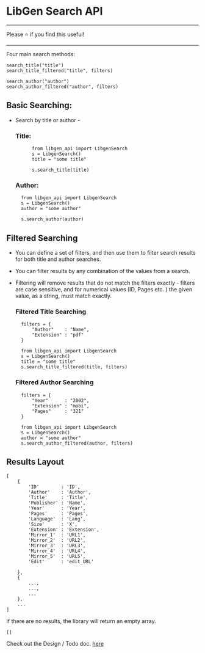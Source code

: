 # LibGen Search API
___

Please ⭐ if you find this useful!
___

Four main search methods: 
	
	search_title("title")
	search_title_filtered("title", filters)
	
	search_author("author")
	search_author_filtered("author", filters)

## Basic Searching:

- Search by title or author - 

	### Title:

			from libgen_api import LibgenSearch
			s = LibgenSearch()
			title = "some title"

			s.search_title(title)

	### Author:

		from libgen_api import LibgenSearch
		s = LibgenSearch()
		author = "some author"

		s.search_author(author)

## Filtered Searching

- You can define a set of filters, and then use them to filter search results for both title and author searches.
- You can filter results by any combination of the values from a search.
- Filtering will remove results that do not match the filters exactly - filters are case sensitive, and for numerical values (ID, Pages etc. ) the given value, as a string, must match exactly. 

	### Filtered Title Searching

		filters = {
			"Author" 	: "Name",
			"Extension"	: "pdf"
		}

		from libgen_api import LibgenSearch
		s = LibgenSearch()
		title = "some title"
		s.search_title_filtered(title, filters)

	### Filtered Author Searching

		filters = {
			"Year" 		: "2002",
			"Extension"	: "mobi",
			"Pages"		: "321"
		}

		from libgen_api import LibgenSearch
		s = LibgenSearch()
		author = "some author"
		s.search_author_filtered(author, filters)

## Results Layout

    [
    	{
    		'ID'		: 'ID',
    		'Author'	: 'Author',
    		'Title'		: 'Title',
    		'Publisher'	: 'Name',
    		'Year'		: 'Year',
    		'Pages'		: 'Pages',
    		'Language'	: 'Lang',
    		'Size'		: 'X',
    		'Extension'	: 'Extension',
    		'Mirror_1'	: 'URL1',
    		'Mirror_2'	: 'URL2',
    		'Mirror_3'	: 'URL3',
    		'Mirror_4'	: 'URL4',
    		'Mirror_5'	: 'URL5',
    		'Edit'		: 'edit_URL'

    	},
    	{
    		...,
    		...,
    		...
    	},
    	...
    ]

If there are no results, the library will return an empty array.

    []

Check out the Design / Todo doc. [here](docs/specs.md)
